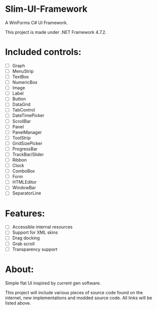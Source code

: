 # Slim-UI-Framework
A WinForms C# UI Framework.

This project is made under .NET Framework 4.7.2.

# Included controls:
- [ ] Graph
- [ ] MenuStrip
- [ ] TextBox
- [ ] NumericBox
- [ ] Image
- [ ] Label
- [ ] Button
- [ ] DataGrid
- [ ] TabControl
- [ ] DateTimePicker
- [ ] ScrollBar
- [ ] Panel
- [ ] PanelManager
- [ ] ToolStrip
- [ ] GridSizePicker
- [ ] ProgressBar
- [ ] TrackBar/Slider
- [ ] Ribbon
- [ ] Clock
- [ ] ComboBox
- [ ] Form
- [ ] HTMLEditor
- [ ] WindowBar
- [ ] SeparatorLine

# Features:
- [ ] Accessible internal resources
- [ ] Support for XML skins
- [ ] Drag docking
- [ ] Grab scroll
- [ ] Transparency support

# About:
Simple flat UI inspired by current gen software.

This project will include various pieces of source code found on the internet, new implementations and modded source code.
All links will be listed above.

